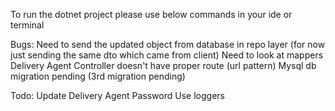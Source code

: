 To run the dotnet project please use below commands in your ide or terminal

Bugs:
Need to send the updated object from database in repo layer (for now just sending the same dto which came from client)
Need to look at mappers
Delivery Agent Controller doesn't have proper route (url pattern)
Mysql db migration pending (3rd migration pending)

Todo:
Update Delivery Agent Password
Use loggers



